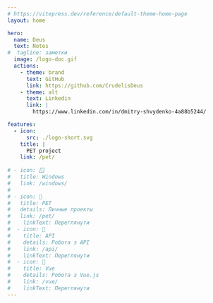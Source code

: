 ```yaml
---
# https://vitepress.dev/reference/default-theme-home-page
layout: home

hero:
  name: Deus
  text: Notes
#  tagline: заметки
  image: /logo-doc.gif
  actions:
    - theme: brand
      text: GitHub
      link: https://github.com/CrudelisDeus
    - theme: alt
      text: Linkedin
      link: |
        https://www.linkedin.com/in/dmitry-shvydenko-4a88b5244/

features:
  - icon: 
      src: ./logo-short.svg
    title: |
      PET project
    link: /pet/
    
# - icon: 🪟
#   title: Windows
#   link: /windows/
#   
# - icon: 🐺
#   title: PET
#   details: Личные проекты
#   link: /pet/
#    linkText: Переглянути
#  - icon: 🔗
#    title: API
#    details: Робота з API
#    link: /api/
#    linkText: Переглянути
#  - icon: 🚀
#    title: Vue
#    details: Робота з Vue.js
#    link: /vue/
#    linkText: Переглянути
---
```

